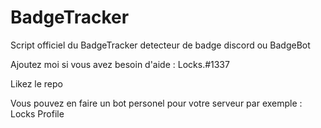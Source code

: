 # BadgeTracker
Script officiel du BadgeTracker detecteur de badge discord ou BadgeBot

Ajoutez moi si vous avez besoin d'aide : Locks.#1337

Likez le repo

Vous pouvez en faire un bot personel pour votre serveur par exemple : Locks Profile
